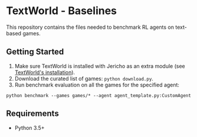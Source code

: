 # TextWorld - Baselines
This repository contains the files needed to benchmark RL agents on text-based games.

## Getting Started
1.	Make sure TextWorld is installed with Jericho as an extra module (see [TextWorld's installation](https://github.com/Maluuba/textworld)).
2.	Download the curated list of games: `python download.py`.
3.	Run benchmark evaluation on all the games for the specified agent:
```
python benchmark --games games/* --agent agent_template.py:CustomAgent
```

## Requirements
- Python 3.5+
